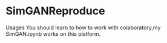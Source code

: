 # SimGANReproduce
Usages
 You should learn to how to work with colaboratory,my SimGAN.ipynb works on this platform.
